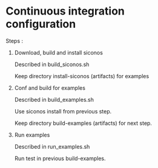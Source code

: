 Continuous integration configuration
====================================


Steps :

1. Download, build and install siconos 

   Described in build_siconos.sh
   
   Keep directory install-siconos (artifacts) for examples
   
   
2. Conf and build for examples
   
   Described in build_examples.sh
   
   Use siconos install from previous step.
   
   Keep directory build-examples (artifacts) for next step.
   
3. Run examples

    Described in run_examples.sh
    
    Run test in previous build-examples.
